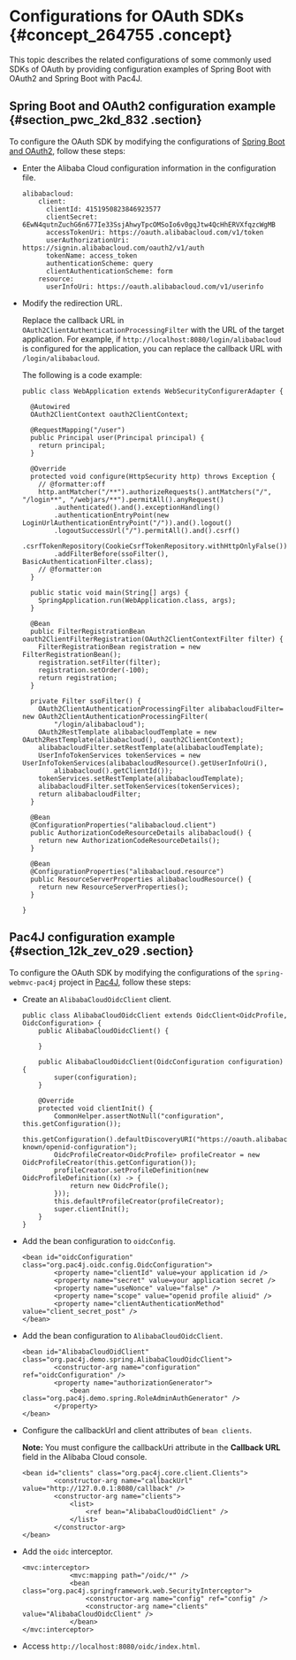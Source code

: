# Configurations for OAuth SDKs {#concept_264755 .concept}

This topic describes the related configurations of some commonly used SDKs of OAuth by providing configuration examples of Spring Boot with OAuth2 and Spring Boot with Pac4J.

## Spring Boot and OAuth2 configuration example {#section_pwc_2kd_832 .section}

To configure the OAuth SDK by modifying the configurations of [Spring Boot and OAuth2](https://spring.io/guides/tutorials/spring-boot-oauth2/), follow these steps:

-   Enter the Alibaba Cloud configuration information in the configuration file.

    ``` {#codeblock_u90_8hq_qgs}
    alibabacloud:
        client:
          clientId: 4151950823846923577
          clientSecret: 6EwN4qutnZuchG6n677Ie33SsjAhwyTpcOMSoIo6v0gqJtw4QcHhERVXfqzcWgMB
          accessTokenUri: https://oauth.alibabacloud.com/v1/token
          userAuthorizationUri: https://signin.alibabacloud.com/oauth2/v1/auth
          tokenName: access_token
          authenticationScheme: query
          clientAuthenticationScheme: form
        resource:
          userInfoUri: https://oauth.alibabacloud.com/v1/userinfo
    ```

-   Modify the redirection URL.

    Replace the callback URL in `OAuth2ClientAuthenticationProcessingFilter` with the URL of the target application. For example, if `http://localhost:8080/login/alibabacloud` is configured for the application, you can replace the callback URL with `/login/alibabacloud`.

    The following is a code example:

    ``` {#codeblock_zfa_953_d30}
    public class WebApplication extends WebSecurityConfigurerAdapter {
    
      @Autowired
      OAuth2ClientContext oauth2ClientContext;
    
      @RequestMapping("/user")
      public Principal user(Principal principal) {
        return principal;
      }
    
      @Override
      protected void configure(HttpSecurity http) throws Exception {
        // @formatter:off
        http.antMatcher("/**").authorizeRequests().antMatchers("/", "/login**", "/webjars/**").permitAll().anyRequest()
            .authenticated().and().exceptionHandling()
            .authenticationEntryPoint(new LoginUrlAuthenticationEntryPoint("/")).and().logout()
            .logoutSuccessUrl("/").permitAll().and().csrf()
            .csrfTokenRepository(CookieCsrfTokenRepository.withHttpOnlyFalse()).and()
            .addFilterBefore(ssoFilter(), BasicAuthenticationFilter.class);
        // @formatter:on
      }
    
      public static void main(String[] args) {
        SpringApplication.run(WebApplication.class, args);
      }
    
      @Bean
      public FilterRegistrationBean oauth2ClientFilterRegistration(OAuth2ClientContextFilter filter) {
        FilterRegistrationBean registration = new FilterRegistrationBean();
        registration.setFilter(filter);
        registration.setOrder(-100);
        return registration;
      }
    
      private Filter ssoFilter() {
        OAuth2ClientAuthenticationProcessingFilter alibabacloudFilter= new OAuth2ClientAuthenticationProcessingFilter(
            "/login/alibabacloud");
        OAuth2RestTemplate alibabacloudTemplate = new OAuth2RestTemplate(alibabacloud(), oauth2ClientContext);
        alibabacloudFilter.setRestTemplate(alibabacloudTemplate);
        UserInfoTokenServices tokenServices = new UserInfoTokenServices(alibabacloudResource().getUserInfoUri(),
            alibabacloud().getClientId());
        tokenServices.setRestTemplate(alibabacloudTemplate);
        alibabacloudFilter.setTokenServices(tokenServices);
        return alibabacloudFilter;
      }
    
      @Bean
      @ConfigurationProperties("alibabacloud.client")
      public AuthorizationCodeResourceDetails alibabacloud() {
        return new AuthorizationCodeResourceDetails();
      }
    
      @Bean
      @ConfigurationProperties("alibabacloud.resource")
      public ResourceServerProperties alibabacloudResource() {
        return new ResourceServerProperties();
      }
    
    }
    ```


## Pac4J configuration example {#section_12k_zev_o29 .section}

To configure the OAuth SDK by modifying the configurations of the `spring-webmvc-pac4j` project in [Pac4J](http://www.pac4j.org/), follow these steps:

-   Create an `AlibabaCloudOidcClient` client.

    ``` {#codeblock_gru_1yf_rc4}
    public class AlibabaCloudOidcClient extends OidcClient<OidcProfile, OidcConfiguration> {
        public AlibabaCloudOidcClient() {
    
        }
    
        public AlibabaCloudOidcClient(OidcConfiguration configuration) {
            super(configuration);
        }
    
        @Override
        protected void clientInit() {
            CommonHelper.assertNotNull("configuration", this.getConfiguration());
            this.getConfiguration().defaultDiscoveryURI("https://oauth.alibabacloud.com/.well-known/openid-configuration");
            OidcProfileCreator<OidcProfile> profileCreator = new OidcProfileCreator(this.getConfiguration());
            profileCreator.setProfileDefinition(new OidcProfileDefinition((x) -> {
                return new OidcProfile();
            }));
            this.defaultProfileCreator(profileCreator);
            super.clientInit();
        }
    }
    ```

-   Add the bean configuration to `oidcConfig`.

    ``` {#codeblock_4v8_0cx_c93}
    <bean id="oidcConfiguration" class="org.pac4j.oidc.config.OidcConfiguration">
            <property name="clientId" value=your application id />
            <property name="secret" value=your application secret />
            <property name="useNonce" value="false" />
            <property name="scope" value="openid profile aliuid" />
            <property name="clientAuthenticationMethod" value="client_secret_post" />
    </bean>
    ```

-   Add the bean configuration to `AlibabaCloudOidcClient`.

    ``` {#codeblock_faz_0q7_1sz}
    <bean id="AlibabaCloudOidClient" class="org.pac4j.demo.spring.AlibabaCloudOidcClient">
            <constructor-arg name="configuration" ref="oidcConfiguration" />
            <property name="authorizationGenerator">
                <bean class="org.pac4j.demo.spring.RoleAdminAuthGenerator" />
            </property>
    </bean>
    ```

-   Configure the callbackUrl and client attributes of `bean clients`.

    **Note:** You must configure the callbackUri attribute in the **Callback URL** field in the Alibaba Cloud console.

    ``` {#codeblock_uch_8g2_a6e}
    <bean id="clients" class="org.pac4j.core.client.Clients">
            <constructor-arg name="callbackUrl" value="http://127.0.0.1:8080/callback" />
            <constructor-arg name="clients">
                <list>
                    <ref bean="AlibabaCloudOidClient" />
                </list>
            </constructor-arg>
    </bean>
    ```

-   Add the `oidc` interceptor.

    ``` {#codeblock_7j0_99y_w60}
    <mvc:interceptor>
                <mvc:mapping path="/oidc/*" />
                <bean class="org.pac4j.springframework.web.SecurityInterceptor">
                    <constructor-arg name="config" ref="config" />
                    <constructor-arg name="clients" value="AlibabaCloudOidcClient" />
                </bean>
    </mvc:interceptor>
    ```

-   Access `http://localhost:8080/oidc/index.html`.

